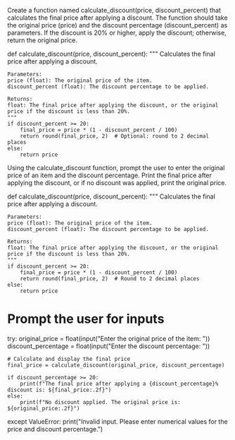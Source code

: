 Create a function named calculate_discount(price, discount_percent) that calculates the final price after applying a discount. The function should take the original price (price) and the discount percentage (discount_percent) as parameters. If the discount is 20% or higher, apply the discount; otherwise, return the original price.

def calculate_discount(price, discount_percent):
    """
    Calculates the final price after applying a discount.

    Parameters:
    price (float): The original price of the item.
    discount_percent (float): The discount percentage to be applied.

    Returns:
    float: The final price after applying the discount, or the original price if the discount is less than 20%.
    """
    if discount_percent >= 20:
        final_price = price * (1 - discount_percent / 100)
        return round(final_price, 2)  # Optional: round to 2 decimal places
    else:
        return price

 Using the calculate_discount function, prompt the user to enter the original price of an item and the discount percentage. Print the final price after applying the discount, or if no discount was applied, print the original price.
 
def calculate_discount(price, discount_percent):
    """
    Calculates the final price after applying a discount.

    Parameters:
    price (float): The original price of the item.
    discount_percent (float): The discount percentage to be applied.

    Returns:
    float: The final price after applying the discount, or the original price if the discount is less than 20%.
    """
    if discount_percent >= 20:
        final_price = price * (1 - discount_percent / 100)
        return round(final_price, 2)  # Round to 2 decimal places
    else:
        return price


# Prompt the user for inputs
try:
    original_price = float(input("Enter the original price of the item: "))
    discount_percentage = float(input("Enter the discount percentage: "))

    # Calculate and display the final price
    final_price = calculate_discount(original_price, discount_percentage)

    if discount_percentage >= 20:
        print(f"The final price after applying a {discount_percentage}% discount is: ${final_price:.2f}")
    else:
        print(f"No discount applied. The original price is: ${original_price:.2f}")

except ValueError:
    print("Invalid input. Please enter numerical values for the price and discount percentage.")

